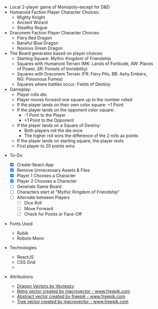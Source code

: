 - Local 2-player game of Monopoly-except for D&D
- Humanoid Faction Player Character Choices:
  - Mighty Knight
  - Ancient Wizard
  - Stealthy Rogue
- Draconem Faction Player Character Choices:
  - Fiery Red Dragon
  - Baneful Blue Dragon
  - Noxious Green Dragon
- The Board generates based on player choices:
  - Starting Square: Mythic Kingdom of Friendship
  - Squares with Humanoid Terrain (MK: Lands of Fortitude, AW: Places of Power, SR: Forests of Invisibility)
  - Squares with Draconem Terrain (FR: Fiery Pits, BB: Ashy Embers, NG: Poisonous Fumes)
  - Squares where battles occur: Fields of Destiny
- Gameplay:
  - Player rolls die.
  - Player moves forward one square up to the number rolled
  - If the player lands on their own color square: +1 Point
  - If the player lands on the opponent color square:
    - -1 Point to the Player
    - +1 Point to the Opponent
  - If the player lands on a Square of Destiny:
    - Both players roll the die once
    - The higher roll wins the difference of the 2 rolls as points
  - If the player lands on starting square, the player rests
  - First player to 20 points wins

* To-Do

  - [x] Create-React-App
  - [x] Remove Unnecessary Assets & Files
  - [x] Player 1 Chooses a Character
  - [x] Player 2 Chooses a Character
  - [ ] Generate Game Board
  - [ ] Characters start at "Mythic Kingdom of Friendship"
  - [ ] Alternate between Players
    - [ ] Dice Roll
    - [ ] Move Forward
    - [ ] Check for Points or Face-Off

* Fonts Used

  - Rubik
  - Roboto Mono

* Technologies

  - ReactJS
  - CSS Grid
  -

* Attributions
  - <a href="https://www.vecteezy.com/free-vector/dragon">Dragon Vectors by Vecteezy</a>
  - <a href="https://www.freepik.com/vectors/retro">Retro vector created by macrovector - www.freepik.com</a>
  - <a href='https://www.freepik.com/vectors/abstract'>Abstract vector created by freepik - www.freepik.com</a>
  - <a href='https://www.freepik.com/vectors/tree'>Tree vector created by macrovector - www.freepik.com</a>